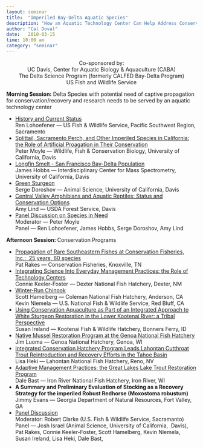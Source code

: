 ```yaml
---
layout: seminar
title:  "Imperiled Bay-Delta Aquatic Species"
description: "How an Aquatic Technology Center Can Help Address Conservation Needs"
author: "Cal Doval"
date:   2010-03-15
time: 10:00 am
category: "seminar"
---
```

<p align="center">Co-sponsored by: <br />UC Davis, Center for Aquatic Biology &amp; Aquaculture (CABA)<br />The Delta Science Program (formerly CALFED Bay-Delta Program)<br />US Fish and Wildlife Service</p>
<p><strong>Morning Session:</strong> Delta Species with potential need 
of captive propagation for conservation/recovery and research needs to 
be served by an aquatic technology center</p>
<ul><li><a class="external-link" href="http://webcast.ucdavis.edu/flashv2/?file=CABA/2010/Lohoefener_03-15.flv">History and Current Status </a><br />Ren
Lohoefener — US Fish &amp; Wildlife Service, Pacific Southwest Region, Sacramento</li><li><a class="external-link" href="http://webcast.ucdavis.edu/flashv2/?file=CABA/2010/Moyle_03-15.flv">Splittail, Sacramento Perch, and Other Imperiled Species in California: the Role of Artificial Proagation in Their Conservation </a><br />Peter Moyle — Wildlife, Fish &amp; Conservation Biology, University of California, Davis</li><li><a class="external-link" href="http://webcast.ucdavis.edu/flashv2/?file=CABA/2010/Hobbs_03-15.flv">Longfin Smelt - San Francisco Bay-Delta Population </a><br />James Hobbs — Interdisciplinary Center for Mass Spectrometry, University of California, Davis</li><li><a class="external-link" href="http://webcast.ucdavis.edu/flashv2/?file=CABA/2010/Doroshov_03-15.flv">Green Sturgeon </a><br />Serge Doroshov — Animal Science, University of California, Davis</li><li><a class="external-link" href="http://webcast.ucdavis.edu/flashv2/?file=CABA/2010/Lind_03-15.flv">Central Valley Amphibians and Aquatic Reptiles: Status and Conservation Options </a><br />Amy Lind — USDA Forest Service, Davis</li><li><a class="external-link" href="http://webcast.ucdavis.edu/flashv2/?file=CABA/2010/AM_Panel_03-15.flv">Panel Discussion on Species in Need </a><br />Moderator — Peter Moyle<br />Panel — Ren Lohoefener, James Hobbs, Serge Doroshov, Amy Lind</li></ul>
<p><strong>Afternoon Session: </strong>Conservation Programs</p>
<ul><li><a class="external-link" href="http://webcast.ucdavis.edu/flashv2/?file=CABA/2010/Rakes_03-15.flv">Propagation of Rare Southeastern Fishes at Conservation Fisheries, Inc.:&nbsp; 25 years, 60 species </a><br />Pat Rakes — Conservation Fisheries, Knoxville, TN</li><li><a class="external-link" href="http://webcast.ucdavis.edu/flashv2/?file=CABA/2010/Keeler-Foster_03-15.flv">Integrating Science Into Everyday Management Practices: the Role of Technology Centers </a><br />Connie Keeler-Foster — Dexter National Fish Hatchery, Dexter, NM</li><li><a class="external-link" href="http://webcast.ucdavis.edu/flashv2/?file=CABA/2010/Hamelberg_Niemela_03-15.flv">Winter-Run Chinook </a><br />Scott Hamelberg — Coleman National Fish Hatchery, Anderson, CA<br />Kevin Niemela — U.S. National Fish &amp; Wildlife Service, Red Bluff, CA</li><li><a class="external-link" href="http://webcast.ucdavis.edu/flashv2/?file=CABA/2010/Ireland_03-15.flv">Using
 Conservation Aquaculture as Part of an Integrated Approach to White 
Sturgeon Restoration in the Lower Kootenai River: a Tribal Perspective </a><br />Susan Ireland — Kootenai Fish &amp; Wildlife Hatchery, Bonners Ferry, ID</li><li><a class="external-link" href="http://webcast.ucdavis.edu/flashv2/?file=CABA/2010/Luoma_03-15.flv">Native Mussel Restoration Program at the Genoa National Fish Hatchery </a><br />Jim Luoma — Genoa National Hatchery, Genoa, WI</li><li><a class="external-link" href="http://webcast.ucdavis.edu/flashv2/?file=CABA/2010/Heki_03-15.flv">Integrated Conservation Hatchery Program Leads Lahontan Cutthroat Trout Reintroduction and Recovery Efforts in the Tahoe Basin </a><br />Lisa Heki — Lahontan National Fish Hatchery, Reno, NV</li><li><a class="external-link" href="http://webcast.ucdavis.edu/flashv2/?file=CABA/2010/Bast_03-15.flv">Adaptive Management Practices: the Great Lakes Lake Trout Restoration Program </a><br />Dale Bast — Iron River National Fish Hatchery, Iron River, WI</li><li><strong>A Summary and Preliminary Evaluation of Stocking as a Recovery Strategy for the imperiled Robust Redhorse (Moxostoma robustum) </strong><br />Jimmy Evans — Georgia Department of Natural Resources, Fort Valley, GA</li><li><a class="external-link" href="http://webcast.ucdavis.edu/flashv2/?file=CABA/2010/PM_Panel_03-15.flv">Panel Discussion </a><br />Moderator: Robert Clarke (U.S. Fish &amp; Wildlife Service, Sacramanto)<br />Panel
 — Josh Israel (Animal Science, University of California,&nbsp; Davis), Pat 
Rakes, Connie Keeler-Foster, Scott Hamelberg, Kevin Niemela,&nbsp; Susan 
Ireland, Lisa Heki, Dale Bast,</li></ul>

